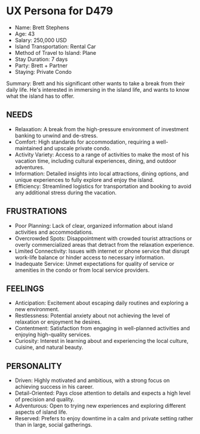 # UX Persona for D479

- Name: Brett Stephens
- Age: 43
- Salary: 250,000 USD
- Island Transportation: Rental Car
- Method of Travel to Island: Plane
- Stay Duration: 7 days
- Party: Brett + Partner
- Staying: Private Condo


Summary: Brett and his significant other wants to take a break from their daily life. He's interested in immersing in the island life, and wants to know what the island has to offer. 

## NEEDS
- Relaxation: A break from the high-pressure environment of investment banking to unwind and de-stress.
- Comfort: High standards for accommodation, requiring a well-maintained and upscale private condo.
- Activity Variety: Access to a range of activities to make the most of his vacation time, including cultural experiences, dining, and outdoor adventures.
- Information: Detailed insights into local attractions, dining options, and unique experiences to fully explore and enjoy the island.
- Efficiency: Streamlined logistics for transportation and booking to avoid any additional stress during the vacation.

## FRUSTRATIONS
- Poor Planning: Lack of clear, organized information about island activities and accommodations.
- Overcrowded Spots: Disappointment with crowded tourist attractions or overly commercialized areas that detract from the relaxation experience.
- Limited Connectivity: Issues with internet or phone service that disrupt work-life balance or hinder access to necessary information.
- Inadequate Service: Unmet expectations for quality of service or amenities in the condo or from local service providers.

## FEELINGS 
- Anticipation: Excitement about escaping daily routines and exploring a new environment.
- Restlessness: Potential anxiety about not achieving the level of relaxation or enjoyment he desires.
- Contentment: Satisfaction from engaging in well-planned activities and enjoying high-quality services.
- Curiosity: Interest in learning about and experiencing the local culture, cuisine, and natural beauty.

## PERSONALITY
- Driven: Highly motivated and ambitious, with a strong focus on achieving success in his career.
- Detail-Oriented: Pays close attention to details and expects a high level of precision and quality.
- Adventurous: Open to trying new experiences and exploring different aspects of island life.
- Reserved: Prefers to enjoy downtime in a calm and private setting rather than in large, social gatherings.